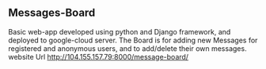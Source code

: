 ## Messages-Board
Basic web-app developed using python and Django framework, and deployed to google-cloud server.
The Board is for adding new Messages for registered and anonymous users, and to add/delete their own messages.
website Url http://104.155.157.79:8000/message-board/
